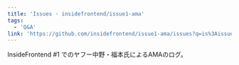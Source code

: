 ```yaml
---
title: 'Issues · insidefrontend/issue1-ama'
tags:
  - 'Q&A'
link: 'https://github.com/insidefrontend/issue1-ama/issues?q=is%3Aissue+is%3Aopen+label%3AC1-a11y'
---
```


InsideFrontend #1 でのヤフー中野・福本氏によるAMAのログ。